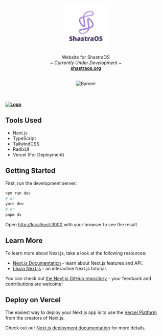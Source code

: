 <p align="center">
   <img width="140" height="140" src="https://github.com/Shastra-OS/.github/blob/main/profile/assets/logo.png" alt="Logo">
  <p align="center">
  Website for ShastraOS
    <br />
    <i>~ Currently Under Development ~</i>
    <br />
    <a href="https://shastraos.org"><strong>shastraos.org</strong></a>
    <br />
    <br />
  </p>
</p>

<p align="center">
  <img width="70%" height="70%" src="https://raw.githubusercontent.com/Shastra-OS/site/main/public/screenshots/banner.png" alt="Banner">
</p>
    <br />
    <br />
    <a href="https://gitpod.io/#https://github.com/ShastraOS/site"><strong>
      <img src="https://gitpod.io/button/open-in-gitpod.svg" alt="Logo"></strong>
    </a>
    
## Tools Used
- Next.js
- TypeScript
- TailwindCSS
- RadixUI
- Vercel (For Deployment)

## Getting Started

First, run the development server:

```bash
npm run dev
# or
yarn dev
# or
pnpm dv
```

Open [http://localhost:3000](http://localhost:3000) with your browser to see the result.

## Learn More

To learn more about Next.js, take a look at the following resources:

- [Next.js Documentation](https://nextjs.org/docs) - learn about Next.js features and API.
- [Learn Next.js](https://nextjs.org/learn) - an interactive Next.js tutorial.

You can check out [the Next.js GitHub repository](https://github.com/vercel/next.js/) - your feedback and contributions are welcome!

## Deploy on Vercel

The easiest way to deploy your Next.js app is to use the [Vercel Platform](https://vercel.com/new?utm_medium=default-template&filter=next.js&utm_source=create-next-app&utm_campaign=create-next-app-readme) from the creators of Next.js.

Check out our [Next.js deployment documentation](https://nextjs.org/docs/deployment) for more details.
